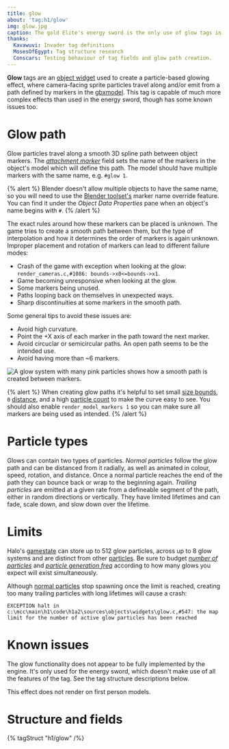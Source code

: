 ```yaml
---
title: glow
about: 'tag:h1/glow'
img: glow.jpg
caption: The gold Elite's energy sword is the only use of glow tags in Halo 1.
thanks:
  Kavawuvi: Invader tag definitions
  MosesOfEgypt: Tag structure research
  Conscars: Testing behaviour of tag fields and glow path creation.
---
```

**Glow** tags are an [object widget](~object#tag-field-widgets) used to create a particle-based glowing effect, where camera-facing sprite particles travel along and/or emit from a path defined by markers in the [gbxmodel](~gbxmodel#markers). This tag is capable of much more complex effects than used in the energy sword, though has some known issues too.

# Glow path
Glow particles travel along a smooth 3D spline path between object markers. The [_attachment marker_](#tag-field-attachment-marker) field sets the name of the markers in the object's model which will define this path. The model should have multiple markers with the same name, e.g. `#glow 1`.

{% alert %}
Blender doesn't allow multiple objects to have the same name, so you will need to use the [Blender toolset's](~halo-asset-blender-development-toolset) marker name override feature. You can find it under the _Object Data Properties_ pane when an object's name begins with `#`.
{% /alert %}

The exact rules around how these markers can be placed is unknown. The game tries to create a smooth path between them, but the type of interpolation and how it determines the order of markers is again unknown. Improper placement and rotation of markers can lead to different failure modes:

* Crash of the game with exception when looking at the glow: `render_cameras.c,#1086: bounds->x0<=bounds->x1`.
* Game becoming unresponsive when looking at the glow.
* Some markers being unused.
* Paths looping back on themselves in unexpected ways.
* Sharp discontinuities at some markers in the smooth path.

Some general tips to avoid these issues are:
* Avoid high curvature.
* Point the +X axis of each marker in the path toward the next marker.
* Avoid circuclar or semicircular paths. An open path seems to be the intended use.
* Avoid having more than ~6 markers.

![](glow_path.jpg "A glow system with many pink particles shows how a smooth path is created between markers.")

{% alert %}
When creating glow paths it's helpful to set small [size bounds](#tag-field-particle-size-bounds), `0` [distance](#tag-field-min-distance-particle-to-object), and a high [particle count](#tag-field-number-of-particles) to make the curve easy to see. You should also enable `render_model_markers 1` so you can make sure all markers are being used as intended.
{% /alert %}

# Particle types
Glows can contain two types of particles. _Normal particles_ follow the glow path and can be distanced from it radially, as well as animated in colour, speed, rotation, and distance. Once a normal particle reaches the end of the path they can bounce back or wrap to the beginning again. _Trailing particles_ are emitted at a given rate from a defineable segment of the path, either in random directions or vertically. They have limited lifetimes and can fade, scale down, and slow down over the lifetime.

# Limits
Halo's [gamestate](~game-state) can store up to 512 glow particles, across up to 8 glow systems and are distinct from other [particles](~particle). Be sure to budget [_number of particles_](#tag-field-number-of-particles) and [_particle generation freq_](#tag-field-particle-generation-freq) according to how many glows you expect will exist simultaneously.

Although [normal particles](#particle-types) stop spawning once the limit is reached, creating too many trailing particles with long lifetimes will cause a crash:
```
EXCEPTION halt in c:\mcc\main\h1\code\h1a2\sources\objects\widgets\glow.c,#547: the map limit for the number of active glow particles has been reached
```

# Known issues
The glow functionality does not appear to be fully implemented by the engine. It's only used for the energy sword, which doesn't make use of all the features of the tag. See the tag structure descriptions below.

This effect does not render on first person models.

# Structure and fields

{% tagStruct "h1/glow" /%}
